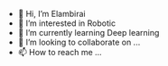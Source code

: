 - 👋 Hi, I’m Elambirai
- 👀 I’m interested in Robotic
- 🌱 I’m currently learning Deep learning
- 💞️ I’m looking to collaborate on ...
- 📫 How to reach me ...

<!---
elambirair/elambirair is a ✨ special ✨ repository because its `README.md` (this file) appears on your GitHub profile.
You can click the Preview link to take a look at your changes.
--->
